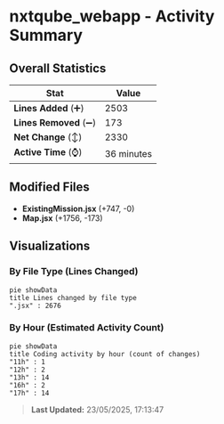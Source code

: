 # nxtqube_webapp - Activity Summary 

## Overall Statistics

| Stat                   | Value                                                             |
| ---------------------- | ----------------------------------------------------------------- |
| **Lines Added** (➕)   | 2503                                          |
| **Lines Removed** (➖) | 173                                        |
| **Net Change** (↕)    | 2330                |
| **Active Time** (⌚)   | 36 minutes |


## Modified Files
- **ExistingMission.jsx** (+747, -0)
- **Map.jsx** (+1756, -173)

## Visualizations

### By File Type (Lines Changed)

```mermaid
pie showData
title Lines changed by file type
".jsx" : 2676
```

### By Hour (Estimated Activity Count)

```mermaid
pie showData
title Coding activity by hour (count of changes)
"11h" : 1
"12h" : 2
"13h" : 14
"16h" : 2
"17h" : 14
```


> **Last Updated:** 23/05/2025, 17:13:47